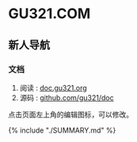 # GU321.COM

## 新人导航

### 文档

1. 阅读 : [doc.gu321.org](https://doc.gu321.org)
1. 源码 : [github.com/gu321/doc](https://github.com/gu321/doc)

点击页面左上角的编辑图标，可以修改。


{% include "./SUMMARY.md" %}

